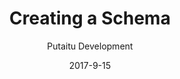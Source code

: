 ---
title: 'Creating a Schema'
description: 'A quick guide on creating Schemas'
meta:
    id: 694f989fac00605ec96bfc473581e1f016ca8dbc
    parentId: bf70856caed6633b734d5b0e7b61a651305571f1
    language: en
date: '2017-9-15'
author: 'Putaitu Development'
permalink: /guides/creating-a-schema/
layout: sectionPage
---